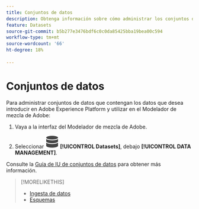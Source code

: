 ```yaml
---
title: Conjuntos de datos
description: Obtenga información sobre cómo administrar los conjuntos de datos necesarios para la ingesta de datos en el Modelador de mezcla de Adobe.
feature: Datasets
source-git-commit: b5b277e3476bdf6c0c0da85425bba19bea00c594
workflow-type: tm+mt
source-wordcount: '66'
ht-degree: 18%

---
```



# Conjuntos de datos

Para administrar conjuntos de datos que contengan los datos que desea introducir en Adobe Experience Platform y utilizar en el Modelador de mezcla de Adobe:

1. Vaya a la interfaz del Modelador de mezcla de Adobe.

1. Seleccionar ![Datos](../assets/icons/Data.svg) **[!UICONTROL Datasets]**, debajo **[!UICONTROL DATA MANAGEMENT]**.

Consulte la [Guía de IU de conjuntos de datos](https://experienceleague.adobe.com/docs/experience-platform/catalog/datasets/user-guide.html?lang=es) para obtener más información.

>[!MORELIKETHIS]
>
>* [Ingesta de datos](overview.md)
>* [Esquemas](schemas.md)
